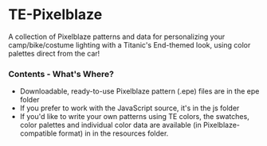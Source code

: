 # TE-Pixelblaze
A collection of Pixelblaze patterns and data for personalizing your camp/bike/costume
lighting with a Titanic's End-themed look, using color palettes direct from the car!

### Contents - What's Where?
- Downloadable, ready-to-use Pixelblaze pattern (.epe) files are in the epe folder
- If you prefer to work with the JavaScript source, it's in the js folder
- If you'd like to write your own patterns using TE colors, the swatches, color
palettes and individual color data are available (in Pixelblaze-compatible format) in
in the resources folder.

